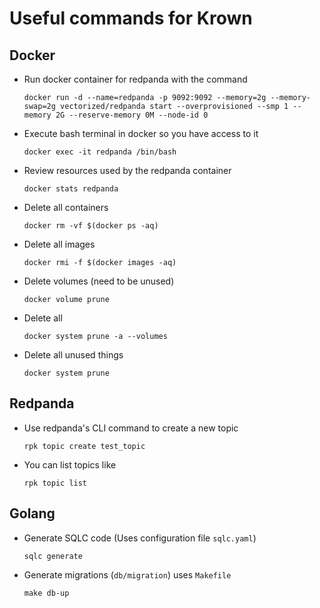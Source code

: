 # Useful commands for Krown

## Docker
- Run docker container for redpanda with the command

    `docker run -d --name=redpanda -p 9092:9092 --memory=2g --memory-swap=2g vectorized/redpanda start --overprovisioned --smp 1 --memory 2G --reserve-memory 0M --node-id 0`

- Execute bash terminal in docker so you have access to it

    `docker exec -it redpanda /bin/bash`

- Review resources used by the redpanda container

    `docker stats redpanda`

- Delete all containers

    `docker rm -vf $(docker ps -aq)`

- Delete all images

    `docker rmi -f $(docker images -aq)`

- Delete volumes (need to be unused)

    `docker volume prune`

- Delete all

    `docker system prune -a --volumes`

- Delete all unused things

    `docker system prune`

## Redpanda

- Use redpanda's CLI command to create a new topic

    `rpk topic create test_topic`

- You can list topics like

    `rpk topic list`

## Golang

- Generate SQLC code (Uses configuration file `sqlc.yaml`)

    `sqlc generate`

- Generate migrations (`db/migration`) uses `Makefile`

    `make db-up`